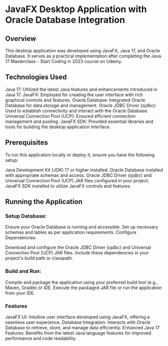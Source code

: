 # JavaFX Desktop Application with Oracle Database Integration
## Overview
This desktop application was developed using JavaFX, Java 17, and Oracle Database. It serves as a practical implementation after completing the Java 17 Masterclass - Start Coding in 2023 course on Udemy.

## Technologies Used
Java 17: Utilized the latest Java features and enhancements introduced in Java 17.
JavaFX: Employed for creating the user interface with rich graphical controls and features.
Oracle Database: Integrated Oracle Database for data storage and management.
Oracle JDBC Driver (ojdbc): Used to establish connectivity and interact with the Oracle Database.
Universal Connection Pool (UCP): Ensured efficient connection management and pooling.
JavaFX SDK: Provided essential libraries and tools for building the desktop application interface.

## Prerequisites
To run this application locally or deploy it, ensure you have the following setup:

Java Development Kit (JDK) 17 or higher installed.
Oracle Database installed with appropriate schemas and access.
Oracle JDBC Driver (ojdbc) and Universal Connection Pool (UCP) JAR files configured in your project.
JavaFX SDK installed to utilize JavaFX controls and features.

## Running the Application
### Setup Database:

Ensure your Oracle Database is running and accessible.
Set up necessary schemas and tables as per application requirements.
Configure Dependencies:

Download and configure the Oracle JDBC Driver (ojdbc) and Universal Connection Pool (UCP) JAR files.
Include these dependencies in your project's build path or classpath.
### Build and Run:

Compile and package the application using your preferred build tool (e.g., Maven, Gradle) or IDE.
Execute the packaged JAR file or run the application from your IDE.
### Features
JavaFX UI: Intuitive user interface developed using JavaFX, offering a seamless user experience.
Database Integration: Interacts with Oracle Database to retrieve, store, and manage data efficiently.
Enhanced Java 17 Features: Benefits from the latest Java language features for improved performance and code readability.
